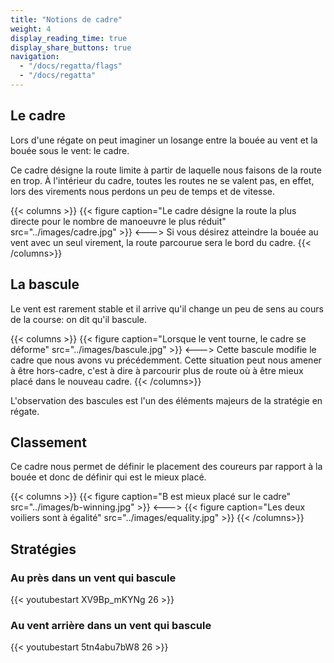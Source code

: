 ```yaml
---
title: "Notions de cadre"
weight: 4
display_reading_time: true
display_share_buttons: true
navigation:
  - "/docs/regatta/flags"
  - "/docs/regatta"
---
```

## Le cadre
Lors d'une régate on peut imaginer un losange entre la bouée au vent et la bouée sous le vent: le cadre.

Ce cadre désigne la route limite à partir de laquelle nous faisons de la route en trop. À l'intérieur du cadre, toutes les routes ne se valent pas, en effet, lors des virements nous perdons un peu de temps et de vitesse.

{{< columns >}}
{{< figure caption="Le cadre désigne la route la plus directe pour le nombre de manoeuvre le plus réduit" src="../images/cadre.jpg" >}}
<--->
Si vous désirez atteindre la bouée au vent avec un seul virement, la route parcourue sera le bord du cadre.
{{< /columns>}}

## La bascule

Le vent est rarement stable et il arrive qu'il change un peu de sens au cours de la course: on dit qu'il bascule.

{{< columns >}}
{{< figure caption="Lorsque le vent tourne, le cadre se déforme" src="../images/bascule.jpg" >}}
<--->
Cette bascule modifie le cadre que nous avons vu précédemment. Cette situation peut nous amener à être hors-cadre, c'est à dire à parcourir plus de route où à être mieux placé dans le nouveau cadre.
{{< /columns>}}

L'observation des bascules est l'un des éléments majeurs de la stratégie en régate.

## Classement

Ce cadre nous permet de définir le placement des coureurs par rapport à la bouée et donc de définir qui est le mieux placé.

{{< columns >}}
{{< figure caption="B est mieux placé sur le cadre" src="../images/b-winning.jpg" >}}
<--->
{{< figure caption="Les deux voiliers sont à égalité" src="../images/equality.jpg" >}}
{{< /columns>}}

## Stratégies
### Au près dans un vent qui bascule

{{< youtubestart XV9Bp_mKYNg 26 >}}

### Au vent arrière dans un vent qui bascule

{{< youtubestart 5tn4abu7bW8 26 >}}
